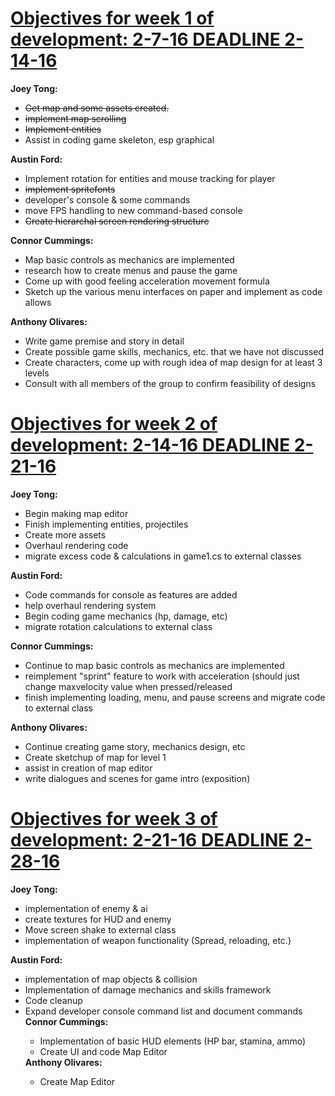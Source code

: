 <h1><b><u>Objectives for week 1 of development: 2-7-16 DEADLINE 2-14-16</u></b></h1>
<b>Joey Tong:</b><ul><strike><li> Get map and some assets created.</li></strike>
<strike><li>implement map scrolling</li></strike>
<strike><li>Implement entities</li></strike>
<li>Assist in coding game skeleton, esp graphical</li></ul>
<b>Austin Ford:</b><ul><li>Implement rotation for entities and mouse tracking for player</li>
<strike><li>implement spritefonts</li></strike>
<li>developer's console & some commands</li>
<li>move FPS handling to new command-based console</li>
<strike><li>Create hierarchal screen rendering structure</li></ul></strike>
<b>Connor Cummings:</b><ul><li> Map basic controls as mechanics are implemented</li>
<li>research how to create menus and pause the game</li>
<li>Come up with good feeling acceleration movement formula</li>
<li>Sketch up the various menu interfaces on paper and implement as code allows</li></ul>
<b>Anthony Olivares:</b><ul><li>Write game premise and story in detail</li>
<li>Create possible game skills, mechanics, etc. that we have not discussed</li>
<li>Create characters, come up with rough idea of map design for at least 3 levels</li>
<li>Consult with all members of the group to confirm feasibility of designs</li></ul>
<h1><b><u>Objectives for week 2 of development: 2-14-16 DEADLINE 2-21-16</u></b></h1>
<b>Joey Tong:</b><ul><li>Begin making map editor</li>
<li>Finish implementing entities, projectiles</li>
<li>Create more assets</li>
<li>Overhaul rendering code</li>
<li>migrate excess code & calculations in game1.cs to external classes</li></ul>
<b>Austin Ford:</b><ul><li>Code commands for console as features are added</li>
<li>help overhaul rendering system</li>
<li>Begin coding game mechanics (hp, damage, etc)</li>
<li>migrate rotation calculations to external class</li></ul>
<b>Connor Cummings:</b><ul><li> Continue to map basic controls as mechanics are implemented</li>
<li>reimplement "sprint" feature to work with acceleration (should just change maxvelocity value when pressed/released</li>
<li>finish implementing loading, menu, and pause screens and migrate code to external class</li></ul>
<b>Anthony Olivares:</b><ul><li>Continue creating game story, mechanics design, etc</li>
<li>Create sketchup of map for level 1</li>
<li>assist in creation of map editor</li>
<li>write dialogues and scenes for game intro (exposition)</li></ul>
<h1><b><u>Objectives for week 3 of development: 2-21-16 DEADLINE 2-28-16</u></b></h1>
<b>Joey Tong:</b><ul><li>implementation of enemy & ai</li>
<li>create textures for HUD and enemy</li>
<li>Move screen shake to external class</li>
<li>implementation of weapon functionality (Spread, reloading, etc.)</li></ul>
<b>Austin Ford:</b><ul><li>implementation of map objects & collision</li>
<li>Implementation of damage mechanics and skills framework</li>
<li>Code cleanup</li>
<li>Expand developer console command list and document commands</li>
<b>Connor Cummings:</b><ul><li>Implementation of basic HUD elements (HP bar, stamina, ammo)</li>
<li>Create UI and code Map Editor</li></ul>
<b>Anthony Olivares:</b><ul><li>Create Map Editor</li></ul>
